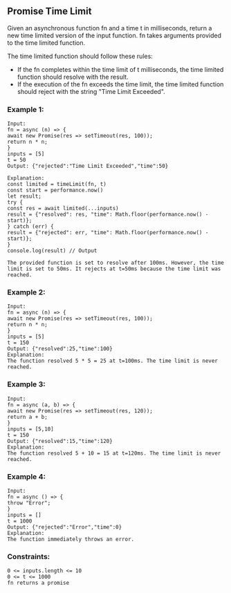 ## Promise Time Limit
Given an asynchronous function fn and a time t in milliseconds, return a new time limited version of the input function. fn takes arguments provided to the time limited function.

The time limited function should follow these rules:
* If the fn completes within the time limit of t milliseconds, the time limited function should resolve with the result.
* If the execution of the fn exceeds the time limit, the time limited function should reject with the string "Time Limit Exceeded".


### Example 1:
    Input: 
    fn = async (n) => { 
    await new Promise(res => setTimeout(res, 100)); 
    return n * n; 
    }
    inputs = [5]
    t = 50
    Output: {"rejected":"Time Limit Exceeded","time":50}

    Explanation:
    const limited = timeLimit(fn, t)
    const start = performance.now()
    let result;
    try {
    const res = await limited(...inputs)
    result = {"resolved": res, "time": Math.floor(performance.now() - start)};
    } catch (err) {
    result = {"rejected": err, "time": Math.floor(performance.now() - start)};
    }
    console.log(result) // Output

    The provided function is set to resolve after 100ms. However, the time limit is set to 50ms. It rejects at t=50ms because the time limit was reached.


### Example 2:
    Input: 
    fn = async (n) => { 
    await new Promise(res => setTimeout(res, 100)); 
    return n * n; 
    }
    inputs = [5]
    t = 150
    Output: {"resolved":25,"time":100}
    Explanation:
    The function resolved 5 * 5 = 25 at t=100ms. The time limit is never reached.

### Example 3:
    Input: 
    fn = async (a, b) => { 
    await new Promise(res => setTimeout(res, 120)); 
    return a + b; 
    }
    inputs = [5,10]
    t = 150
    Output: {"resolved":15,"time":120}
    Explanation:
    ​​​​The function resolved 5 + 10 = 15 at t=120ms. The time limit is never reached.
    
### Example 4:
    Input: 
    fn = async () => { 
    throw "Error";
    }
    inputs = []
    t = 1000
    Output: {"rejected":"Error","time":0}
    Explanation:
    The function immediately throws an error.
    

### Constraints:
    0 <= inputs.length <= 10
    0 <= t <= 1000
    fn returns a promise